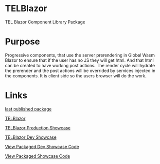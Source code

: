 
# TELBlazor
TEL Blazor Component Library Package

# Purpose

Progressive components, that use the server prerendering in Global Wasm Blazor to ensure that if the user has no JS they will get html. And that html can be created to have working post actions.
The render cycle will hydrate the prerender and the post actions will be overrided by services injected in the components.
It is client side so the users browser will do the work.
  
   
# Links

[last published package](https://github.com/orgs/TechnologyEnhancedLearning/packages?tab=packages&q=TELBlazor)

[TELBlazor](https://github.com/TechnologyEnhancedLearning/TELBlazor)

[TELBlazor Production Showcase](https://technologyenhancedlearning.github.io/TELBlazor/)

[TELBlazor Dev Showcase](https://technologyenhancedlearning.github.io/TELBlazor-DevShowCase/)

[View Packaged Dev Showcase Code](https://technologyenhancedlearning/TELBlazor-DevShowCase/tree/gh-pages/)

[View Packaged Showcase Code](https://github.com/TechnologyEnhancedLearning/TELBlazor/tree/gh-pages/)
